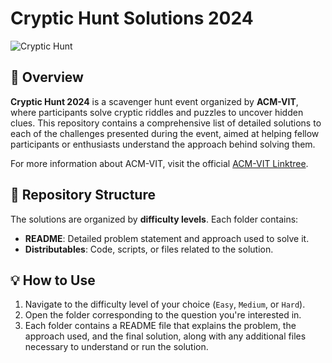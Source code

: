 # Cryptic Hunt Solutions 2024

![Cryptic Hunt]() 
## 📜 Overview

**Cryptic Hunt 2024** is a scavenger hunt event organized by **ACM-VIT**, where participants solve cryptic riddles and puzzles to uncover hidden clues. This repository contains a comprehensive list of detailed solutions to each of the challenges presented during the event, aimed at helping fellow participants or enthusiasts understand the approach behind solving them.

For more information about ACM-VIT, visit the official [ACM-VIT Linktree](https://linktr.ee/ACM_VIT).

## 📂 Repository Structure

The solutions are organized by **difficulty levels**. Each folder contains:
- **README**: Detailed problem statement and approach used to solve it.
- **Distributables**: Code, scripts, or files related to the solution.

## 💡 How to Use

1. Navigate to the difficulty level of your choice (`Easy`, `Medium`, or `Hard`).
2. Open the folder corresponding to the question you're interested in.
3. Each folder contains a README file that explains the problem, the approach used, and the final solution, along with any additional files necessary to understand or run the solution.
